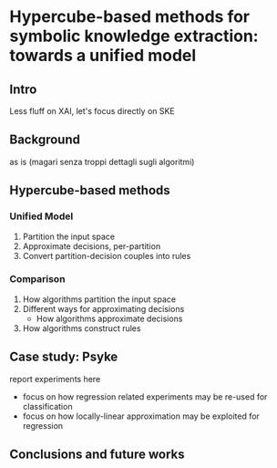 # Hypercube-based methods for symbolic knowledge extraction: towards a unified model

## Intro

Less fluff on XAI, let's focus directly on SKE

## Background 

as is (magari senza troppi dettagli sugli algoritmi)

## Hypercube-based methods 

### Unified Model

1. Partition the input space
2. Approximate decisions, per-partition
3. Convert partition-decision couples into rules

### Comparison

1. How algorithms partition the input space
2. Different ways for approximating decisions
    + How algorithms approximate decisions
3. How algorithms construct rules

## Case study: Psyke

report experiments here
- focus on how regression related experiments may be re-used for classification
- focus on how locally-linear approximation may be exploited for regression

## Conclusions and future works